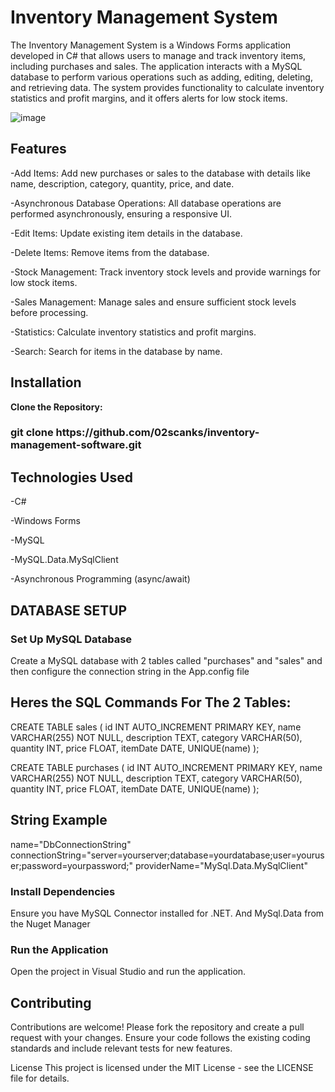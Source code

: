 <h1>Inventory Management System</h1>

The Inventory Management System is a Windows Forms application developed in C# that allows users to manage and track inventory items, including purchases and sales. The application interacts with a MySQL database to perform various operations such as adding, editing, deleting, and retrieving data. The system provides functionality to calculate inventory statistics and profit margins, and it offers alerts for low stock items.

<img>![image](https://github.com/user-attachments/assets/bafeefea-7dd5-4205-8b2c-7a8204e2e110)
</img>

<h2>Features</h2>
<p>-Add Items: Add new purchases or sales to the database with details like name, description, category, quantity, price, and date.

-Asynchronous Database Operations: All database operations are performed asynchronously, ensuring a responsive UI.

-Edit Items: Update existing item details in the database.

-Delete Items: Remove items from the database.

-Stock Management: Track inventory stock levels and provide warnings for low stock items.

-Sales Management: Manage sales and ensure sufficient stock levels before processing.

-Statistics: Calculate inventory statistics and profit margins.

-Search: Search for items in the database by name.</p>
  
<h2><b>Installation</b></h2>


<b>Clone the Repository:</b>

<h3><p>git clone https://github.com/02scanks/inventory-management-software.git</p></h3>

<h2>Technologies Used</h2>

<p>-C#

-Windows Forms

-MySQL

-MySQL.Data.MySqlClient

-Asynchronous Programming (async/await)</p>


<h2>DATABASE SETUP</h2>

<h3>Set Up MySQL Database</h3>
Create a MySQL database with 2 tables called "purchases" and "sales" and then configure the connection string in the App.config file


<h2>Heres the SQL Commands For The 2 Tables:</h2>

CREATE TABLE sales (
    id INT AUTO_INCREMENT PRIMARY KEY,
    name VARCHAR(255) NOT NULL,
    description TEXT,
    category VARCHAR(50),
    quantity INT,
    price FLOAT,
    itemDate DATE,
    UNIQUE(name)
);


CREATE TABLE purchases (
    id INT AUTO_INCREMENT PRIMARY KEY,
    name VARCHAR(255) NOT NULL,
    description TEXT,
    category VARCHAR(50),
    quantity INT,
    price FLOAT,
    itemDate DATE,
    UNIQUE(name)
);

<h2>String Example</h2>
name="DbConnectionString" connectionString="server=yourserver;database=yourdatabase;user=youruser;password=yourpassword;" providerName="MySql.Data.MySqlClient"

    
<h3>Install Dependencies</h3>
Ensure you have MySQL Connector installed for .NET.
And MySql.Data from the Nuget Manager
<h3>Run the Application</h3>
Open the project in Visual Studio and run the application.

<h2>Contributing</h2>
Contributions are welcome! Please fork the repository and create a pull request with your changes. Ensure your code follows the existing coding standards and include relevant tests for new features.

License
This project is licensed under the MIT License - see the LICENSE file for details.
